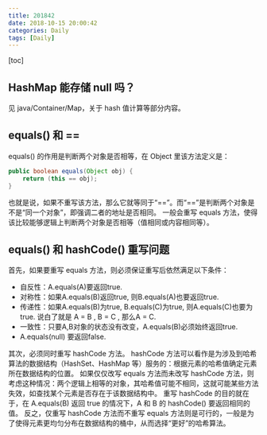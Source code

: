 ```yaml
---
title: 201842
date: 2018-10-15 20:00:42
categories: Daily
tags: [Daily]
---
```

[toc]
## HashMap 能存储 null 吗？
见 java/Container/Map，关于 hash 值计算等部分内容。

## equals() 和 ==
equals() 的作用是判断两个对象是否相等，在 Object 里该方法定义是：
```java
public boolean equals(Object obj) {
    return (this == obj);
}
```
也就是说，如果不重写该方法，那么它就等同于“==”。而“==”是判断两个对象是不是“同一个对象”，即强调二者的地址是否相同。
一般会重写 equals 方法，使得该比较能够逻辑上判断两个对象是否相等（值相同或内容相同等）。

## equals() 和 hashCode() 重写问题
首先，如果要重写 equals 方法，则必须保证重写后依然满足以下条件：
* 自反性：A.equals(A)要返回true.
* 对称性：如果A.equals(B)返回true, 则B.equals(A)也要返回true.
* 传递性：如果A.equals(B)为true, B.equals(C)为true, 则A.equals(C)也要为true. 说白了就是 A = B , B = C , 那么A = C.
* 一致性：只要A,B对象的状态没有改变，A.equals(B)必须始终返回true.
* A.equals(null) 要返回false.

其次，必须同时重写 hashCode 方法。
hashCode 方法可以看作是为涉及到哈希算法的数据结构（HashSet、HashMap 等）服务的：根据元素的哈希值确定元素所在数据结构的位置。
如果仅仅改写 equals 方法而未改写 hashCode 方法，则考虑这种情况：两个逻辑上相等的对象，其哈希值可能不相同，这就可能某些方法失效，如查找某个元素是否存在于该数据结构中。
重写 hashCode 的目的就在于，在 A.equals(B) 返回 true 的情况下，A 和 B 的 hashCode() 要返回相同的值。
反之，仅重写 hashCode 方法而不重写 equals 方法则是可行的，一般是为了使得元素更均匀分布在数据结构的桶中，从而选择“更好”的哈希算法。

